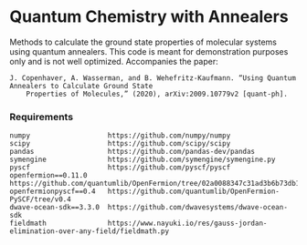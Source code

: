 # Quantum Chemistry with Annealers
Methods to calculate the ground state properties of molecular systems using quantum annealers. This code is meant for demonstration purposes only and is not well optimized. Accompanies the paper:

    J. Copenhaver, A. Wasserman, and B. Wehefritz-Kaufmann. “Using Quantum Annealers to Calculate Ground State 
        Properties of Molecules,” (2020), arXiv:2009.10779v2 [quant-ph].

### Requirements
    numpy                   https://github.com/numpy/numpy 
    scipy                   https://github.com/scipy/scipy
    pandas                  https://github.com/pandas-dev/pandas
    symengine               https://github.com/symengine/symengine.py
    pyscf                   https://github.com/pyscf/pyscf
    openfermion==0.11.0     https://github.com/quantumlib/OpenFermion/tree/02a0088347c31ad3b6b73db18bc598ef6ddb923a
    openfermionpyscf==0.4   https://github.com/quantumlib/OpenFermion-PySCF/tree/v0.4
    dwave-ocean-sdk==3.3.0  https://github.com/dwavesystems/dwave-ocean-sdk
    fieldmath               https://www.nayuki.io/res/gauss-jordan-elimination-over-any-field/fieldmath.py
